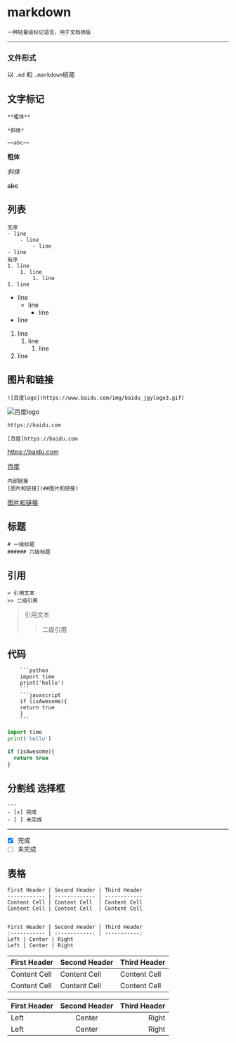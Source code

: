 ﻿# markdown
    一种轻量级标记语言，用于文档排版
---

### 文件形式

以 `.md` 和 `.markdown`结尾

## 文字标记
```
**粗体**

*斜体*

~~abc~~
```
**粗体**

*斜体*

~~abc~~
## 列表
```
无序
- line
    - line
        - line
- line
有序
1. line
    1. line
        1. line
1. line
```
- line
    - line
        - line
- line

1. line
    1. line
        1. line
1. line
## 图片和链接
```
![百度logo](https://www.baidu.com/img/baidu_jgylogo3.gif)
```
![百度logo](https://www.baidu.com/img/baidu_jgylogo3.gif)
```
https://baidu.com

[百度]https://baidu.com
```
https://baidu.com

[百度](https://baidu.com)
```
内部链接
[图片和链接](##图片和链接)
```
[图片和链接](##图片和链接)
## 标题
```
# 一级标题
###### 六级标题
```
## 引用
```
> 引用文本
>> 二级引用
```
> 引用文本
>> 二级引用
## 代码
```
    ```python
    import time
    print('hello')
    ```
    ```javascript
    if (isAwesome){
    return true
    }
    ```
```
```python
import time
print('hello')
```
```javascript
if (isAwesome){
  return true
}
```
## 分割线 选择框
```
---
- [x] 完成
- [ ] 未完成
```
---
- [x] 完成
- [ ] 未完成

## 表格
```
First Header | Second Header | Third Header
------------ | ------------- | ------------
Content Cell | Content Cell  | Content Cell
Content Cell | Content Cell  | Content Cell


First Header | Second Header | Third Header
:----------- | :-----------: | -----------:
Left | Center | Right
Left | Center | Right
```
First Header | Second Header | Third Header
------------ | ------------- | ------------
Content Cell | Content Cell  | Content Cell
Content Cell | Content Cell  | Content Cell


First Header | Second Header | Third Header
:----------- | :-----------: | -----------:
Left | Center | Right
Left | Center | Right



















